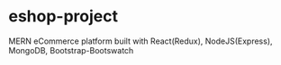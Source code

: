 # eshop-project
MERN eCommerce platform built with React(Redux), NodeJS(Express), MongoDB, Bootstrap-Bootswatch
